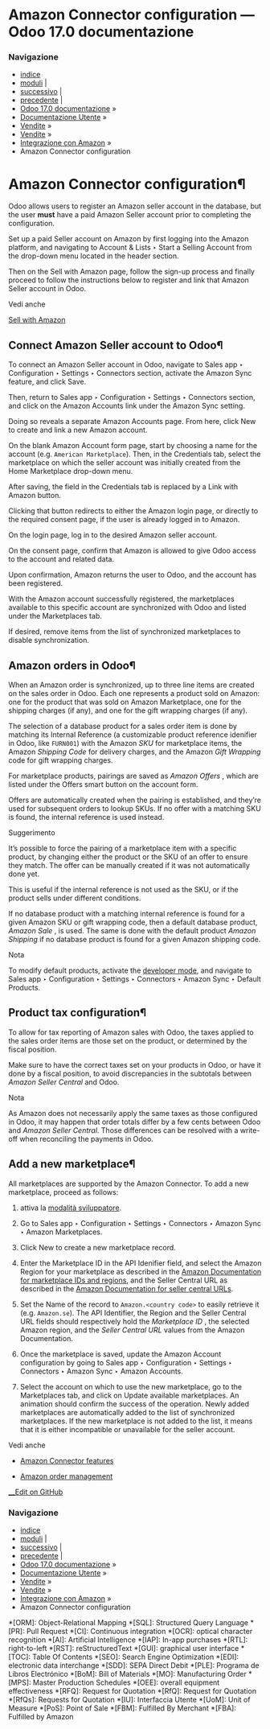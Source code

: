 # Amazon Connector configuration — Odoo 17.0 documentazione

### Navigazione

  * [indice](../../../../genindex.html "Indice generale")
  * [moduli](../../../../py-modindex.html "Indice del modulo Python") |
  * [successivo](manage.html "Amazon order management") |
  * [precedente](features.html "Amazon Connector features") |
  * [Odoo 17.0 documentazione](../../../../index-2.html) »
  * [Documentazione Utente](../../../../applications.html) »
  * [Vendite](../../../sales.html) »
  * [Vendite](../../sales.html) »
  * [Integrazione con Amazon](../amazon_connector.html) »
  * Amazon Connector configuration



# Amazon Connector configuration¶

Odoo allows users to register an Amazon seller account in the database, but the user **must** have a paid Amazon Seller account prior to completing the configuration.

Set up a paid Seller account on Amazon by first logging into the Amazon platform, and navigating to Account & Lists ‣ Start a Selling Account from the drop-down menu located in the header section.

Then on the Sell with Amazon page, follow the sign-up process and finally proceed to follow the instructions below to register and link that Amazon Seller account in Odoo.

Vedi anche

[Sell with Amazon](https://www.amazon.com/b/?node=12766669011)

## Connect Amazon Seller account to Odoo¶

To connect an Amazon Seller account in Odoo, navigate to Sales app ‣ Configuration ‣ Settings ‣ Connectors section, activate the Amazon Sync feature, and click Save.

Then, return to Sales app ‣ Configuration ‣ Settings ‣ Connectors section, and click on the Amazon Accounts link under the Amazon Sync setting.

Doing so reveals a separate Amazon Accounts page. From here, click New to create and link a new Amazon account.

On the blank Amazon Account form page, start by choosing a name for the account (e.g. `American Marketplace`). Then, in the Credentials tab, select the marketplace on which the seller account was initially created from the Home Marketplace drop-down menu.

After saving, the field in the Credentials tab is replaced by a Link with Amazon button.

Clicking that button redirects to either the Amazon login page, or directly to the required consent page, if the user is already logged in to Amazon.

On the login page, log in to the desired Amazon seller account.

On the consent page, confirm that Amazon is allowed to give Odoo access to the account and related data.

Upon confirmation, Amazon returns the user to Odoo, and the account has been registered.

With the Amazon account successfully registered, the marketplaces available to this specific account are synchronized with Odoo and listed under the Marketplaces tab.

If desired, remove items from the list of synchronized marketplaces to disable synchronization.

## Amazon orders in Odoo¶

When an Amazon order is synchronized, up to three line items are created on the sales order in Odoo. Each one represents a product sold on Amazon: one for the product that was sold on Amazon Marketplace, one for the shipping charges (if any), and one for the gift wrapping charges (if any).

The selection of a database product for a sales order item is done by matching its Internal Reference (a customizable product reference idenifier in Odoo, like `FURN001`) with the Amazon _SKU_ for marketplace items, the Amazon _Shipping Code_ for delivery charges, and the Amazon _Gift Wrapping_ code for gift wrapping charges.

For marketplace products, pairings are saved as _Amazon Offers_ , which are listed under the Offers smart button on the account form.

Offers are automatically created when the pairing is established, and they’re used for subsequent orders to lookup SKUs. If no offer with a matching SKU is found, the internal reference is used instead.

Suggerimento

It’s possible to force the pairing of a marketplace item with a specific product, by changing either the product or the SKU of an offer to ensure they match. The offer can be manually created if it was not automatically done yet.

This is useful if the internal reference is not used as the SKU, or if the product sells under different conditions.

If no database product with a matching internal reference is found for a given Amazon SKU or gift wrapping code, then a default database product, _Amazon Sale_ , is used. The same is done with the default product _Amazon Shipping_ if no database product is found for a given Amazon shipping code.

Nota

To modify default products, activate the [developer mode](../../../general/developer_mode.html#developer-mode), and navigate to Sales app ‣ Configuration ‣ Settings ‣ Connectors ‣ Amazon Sync ‣ Default Products.

## Product tax configuration¶

To allow for tax reporting of Amazon sales with Odoo, the taxes applied to the sales order items are those set on the product, or determined by the fiscal position.

Make sure to have the correct taxes set on your products in Odoo, or have it done by a fiscal position, to avoid discrepancies in the subtotals between _Amazon Seller Central_ and Odoo.

Nota

As Amazon does not necessarily apply the same taxes as those configured in Odoo, it may happen that order totals differ by a few cents between Odoo and _Amazon Seller Central_. Those differences can be resolved with a write-off when reconciling the payments in Odoo.

## Add a new marketplace¶

All marketplaces are supported by the Amazon Connector. To add a new marketplace, proceed as follows:

  1. attiva la [modalità sviluppatore](../../../general/developer_mode.html#developer-mode).

  2. Go to Sales app ‣ Configuration ‣ Settings ‣ Connectors ‣ Amazon Sync ‣ Amazon Marketplaces.

  3. Click New to create a new marketplace record.

  4. Enter the Marketplace ID in the API Idenifier field, and select the Amazon Region for your marketplace as described in the [Amazon Documentation for marketplace IDs and regions](https://developer-docs.amazon.com/sp-api/docs/marketplace-ids), and the Seller Central URL as described in the [Amazon Documentation for seller central URLs](https://developer-docs.amazon.com/sp-api/docs/seller-central-urls).

  5. Set the Name of the record to `Amazon.<country code>` to easily retrieve it (e.g. `Amazon.se`). The API Identifier, the Region and the Seller Central URL fields should respectively hold the _Marketplace ID_ , the selected Amazon region, and the _Seller Central URL_ values from the Amazon Documentation.

  6. Once the marketplace is saved, update the Amazon Account configuration by going to Sales app ‣ Configuration ‣ Settings ‣ Connectors ‣ Amazon Sync ‣ Amazon Accounts.

  7. Select the account on which to use the new marketplace, go to the Marketplaces tab, and click on Update available marketplaces. An animation should confirm the success of the operation. Newly added marketplaces are automatically added to the list of synchronized marketplaces. If the new marketplace is not added to the list, it means that it is either incompatible or unavailable for the seller account.




Vedi anche

  * [Amazon Connector features](features.html)

  * [Amazon order management](manage.html)




[ __Edit on GitHub](https://github.com/odoo/documentation/edit/17.0/content/applications/sales/sales/amazon_connector/setup.rst)

### Navigazione

  * [indice](../../../../genindex.html "Indice generale")
  * [moduli](../../../../py-modindex.html "Indice del modulo Python") |
  * [successivo](manage.html "Amazon order management") |
  * [precedente](features.html "Amazon Connector features") |
  * [Odoo 17.0 documentazione](../../../../index-2.html) »
  * [Documentazione Utente](../../../../applications.html) »
  * [Vendite](../../../sales.html) »
  * [Vendite](../../sales.html) »
  * [Integrazione con Amazon](../amazon_connector.html) »
  * Amazon Connector configuration


  *[ORM]: Object-Relational Mapping
  *[SQL]: Structured Query Language
  *[PR]: Pull Request
  *[CI]: Continuous integration
  *[OCR]: optical character recognition
  *[AI]: Artificial Intelligence
  *[IAP]: In-app purchases
  *[RTL]: right-to-left
  *[RST]: reStructuredText
  *[GUI]: graphical user interface
  *[TOC]: Table Of Contents
  *[SEO]: Search Engine Optimization
  *[EDI]: electronic data interchange
  *[SDD]: SEPA Direct Debit
  *[PLE]: Programa de Libros Electrónico
  *[BoM]: Bill of Materials
  *[MO]: Manufacturing Order
  *[MPS]: Master Production Schedules
  *[OEE]: overall equipment effectiveness
  *[RFQ]: Request for Quotation
  *[RfQ]: Request for Quotation
  *[RfQs]: Requests for Quotation
  *[IU]: Interfaccia Utente
  *[UoM]: Unit of Measure
  *[PoS]: Point of Sale
  *[FBM]: Fulfilled By Merchant
  *[FBA]: Fulfilled by Amazon
